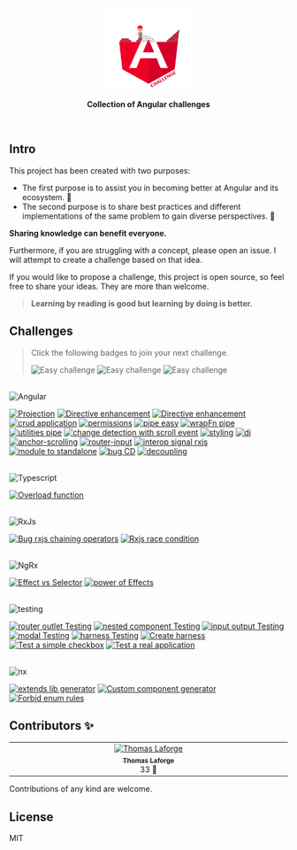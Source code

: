 <p align='center'>
  <img src='./logo/angular-challenge.png' height="150px"/>
</p>

<p align='center' style='font-weight:bold'>Collection of Angular challenges</p>

<br>

## Intro

This project has been created with two purposes:

- The first purpose is to assist you in becoming better at Angular and its ecosystem. 💪
- The second purpose is to share best practices and different implementations of the same problem to gain diverse perspectives. 📖

**Sharing knowledge can benefit everyone.**

Furthermore, if you are struggling with a concept, please open an issue. I will attempt to create a challenge based on that idea.

If you would like to propose a challenge, this project is open source, so feel free to share your ideas. They are more than welcome.

> **Learning by reading is good but learning by doing is better.**

## Challenges

> Click the following badges to join your next challenge.
>
> <img src="https://img.shields.io/badge/Easy--green" alt="Easy challenge"/>
> <img src="https://img.shields.io/badge/Intermediate--orange" alt="Easy challenge"/>
> <img src="https://img.shields.io/badge/Advanced--red" alt="Easy challenge"/>

</br>
<img src="https://img.shields.io/badge/Angular--gray?logo=angular" alt="Angular"/>

<a href="./apps/projection/README.md"><img src="https://img.shields.io/badge/1-Projection-red" alt="Projection"/></a>
<a href="./apps/ngfor-enhancement/README.md"><img src="https://img.shields.io/badge/3-Directive enhancement-orange" alt="Directive enhancement"/></a>
<a href="./apps/context-outlet-type/README.md"><img src="https://img.shields.io/badge/4-ContextOutlet Typed-red" alt="Directive enhancement"/></a>
<a href="./apps/crud/README.md"><img src="https://img.shields.io/badge/5-CRUD-green" alt="crud application"/></a>
<a href="./apps/permissions/README.md"><img src="https://img.shields.io/badge/6-permissions-orange" alt="permissions"/></a>
<a href="./apps/pipe-easy/README.md"><img src="https://img.shields.io/badge/8-simple pure pipe-green" alt="pipe easy"/></a>
<a href="./apps/pipe-intermediate/README.md"><img src="https://img.shields.io/badge/9-wrapFn pipe-orange" alt="wrapFn pipe"/></a>
<a href="./apps/pipe-hard/README.md"><img src="https://img.shields.io/badge/10-utilities pipe-red" alt="utilities pipe"/></a>
<a href="./apps/scroll-cd/README.md"><img src="https://img.shields.io/badge/12-change detection -- scroll-orange" alt="change detection with scroll event"/></a>
<a href="./apps/styling/README.md"><img src="https://img.shields.io/badge/13-styling-orange" alt="styling"/></a>
<a href="./apps/di/README.md"><img src="https://img.shields.io/badge/16-di-red" alt="di"/></a>
<a href="./apps/anchor-scrolling/README.md"><img src="https://img.shields.io/badge/21-anchor--scrolling-green" alt="anchor-scrolling"/></a>
<a href="./apps/router-input/README.md"><img src="https://img.shields.io/badge/22-router--input-green" alt="router-input"/></a>
<a href="./apps/interop-rxjs-signal/README.md"><img src="https://img.shields.io/badge/30-interop rxjs signal-red" alt="interop signal rxjs"/></a>
<a href="./apps/module-to-standalone/README.md"><img src="https://img.shields.io/badge/31-module to standalone-green" alt="module to standalone"/></a>
<a href="./apps/bug-cd/README.md"><img src="https://img.shields.io/badge/32-bug CD-orange" alt="bug CD"/></a>
<a href="./apps/decoupling/README.md"><img src="https://img.shields.io/badge/33-decoupling-orange" alt="decoupling"/></a>

</br>
<img src="https://img.shields.io/badge/Typescript--gray?logo=typescript" alt="Typescript"/>

<a href="./apps/overload/README.md"><img src="https://img.shields.io/badge/15-overload function-orange" alt="Overload function"/></a>

</br>
<img src="https://img.shields.io/badge/RxJs--gray?logo=reactivex" alt="RxJs"/>

<a href="./apps/rxjs-pipe-bug/README.md"><img src="https://img.shields.io/badge/11-BUG: chaining operators-orange" alt="Bug rxjs chaining operators"/></a>
<a href="./apps/rxjs-race-condition/README.md"><img src="https://img.shields.io/badge/14-race condition-green" alt="Rxjs race condition"/></a>

<!-- <a href="./apps/declarative-to-reactive/README.md"><img src="https://img.shields.io/badge/13-declarative to reactive-green" alt="Declarative to reactive programming"/></a> -->

</br>
<img src="https://img.shields.io/badge/NgRx--gray?logo=reactivex" alt="NgRx"/>

<a href="./apps/ngrx-1/README.md"><img src="https://img.shields.io/badge/2-Effect vs Selector-orange" alt="Effect vs Selector"/></a>
<a href="./apps/ngrx-notification/README.md"><img src="https://img.shields.io/badge/7-Power of Effects-red" alt="power of Effects"/></a>

</br>
<img src="https://img.shields.io/badge/Testing--gray?logo=cypress" alt="testing"/>

<a href="./apps/testing-router-outlet/README.md"><img src="https://img.shields.io/badge/17-Router Testing-orange" alt="router outlet Testing"/></a>
<a href="./apps/testing-nested/README.md"><img src="https://img.shields.io/badge/18-Nested Comp Testing-orange" alt="nested component Testing"/></a>
<a href="./apps/testing-input-output/README.md"><img src="https://img.shields.io/badge/19-Input Output Testing-orange" alt="input output Testing"/></a>
<a href="./apps/testing-modal/README.md"><img src="https://img.shields.io/badge/20-Modal Testing-orange" alt="modal Testing"/></a>
<a href="./apps/testing-harness/README.md"><img src="https://img.shields.io/badge/23-Harness Testing-green" alt="harness Testing"/></a>
<a href="./apps/create-harness/README.md"><img src="https://img.shields.io/badge/24-Create Harness-orange" alt="Create harness"/></a>
<a href="./apps/testing-checkbox/README.md"><img src="https://img.shields.io/badge/28-Checkbox Testing-green" alt="Test a simple checkbox"/></a>
<a href="./apps/testing-todos-list/README.md"><img src="https://img.shields.io/badge/29-Real application Testing-red" alt="Test a real application"/></a>

</br>
<img src="https://img.shields.io/badge/Nx--gray?logo=nx" alt="nx"/>

<a href="./libs/custom-plugin/src/generators/custom-library/README.md"><img src="https://img.shields.io/badge/25-Extends Nx Library generator-red" alt="extends lib generator"/></a>
<a href="./libs/custom-plugin/src/generators/feature-component/README.md"><img src="https://img.shields.io/badge/26-Component generator-orange" alt="Custom component generator"/></a>
<a href="./tools/eslint-rules/rules/forbidden-enum.README.md"><img src="https://img.shields.io/badge/27-Forbid enum Rule-green" alt="Forbid enum rules"/></a>

## Contributors ✨

<!-- ALL-CONTRIBUTORS-LIST:START - Do not remove or modify this section -->
<!-- prettier-ignore-start -->
<!-- markdownlint-disable -->
<table>
  <tbody>
    <tr>
      <td align="center" valign="top" width="14.28%"><a href="https://medium.com/@thomas.laforge"><img src="https://avatars.githubusercontent.com/u/30832608?s…00&u=6f0ad9676792f29fd7fe6e113df06213d384a813&v=4" width="100px;" alt="Thomas Laforge"/><br /><sub><b>Thomas Laforge</b></sub></a><br />33 🧩</a></td>
    </tr>
  </tbody>
</table>

<!-- markdownlint-restore -->
<!-- prettier-ignore-end -->

<!-- ALL-CONTRIBUTORS-LIST:END -->

Contributions of any kind are welcome.

## License

MIT
